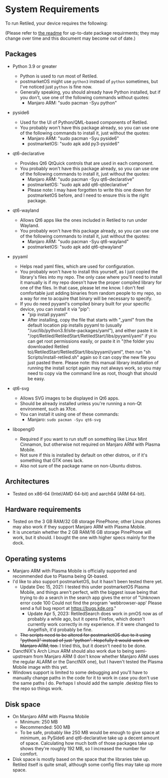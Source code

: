 # System Requirements

To run Retiled, your device requires the following:

(Please refer to [the readme](../README.md#required-extra-packages) for up-to-date package requirments; they may change over time and this document may become out of date.)

## Packages
- Python 3.9 or greater
  - Python is used to run most of Retiled.
  - postmarketOS might use `python3` instead of `python` sometimes, but I've noticed just `python` is fine now.
  - Generally speaking, you should already have Python installed, but if you don't, use one of the following commands without quotes:
    - Manjaro ARM: "sudo pacman -Syu python"
  
- pyside6
  - Used for the UI of Python/QML-based components of Retiled.
  - You probably won't have this package already, so you can use one of the following commands to install it, just without the quotes:
    - Manjaro ARM: "sudo pacman -Syu pyside6"
    - postmarketOS: "sudo apk add py3-pyside6"
  
- qt6-declarative
  - Provides Qt6 QtQuick controls that are used in each component.
  - You probably won't have this package already, so you can use one of the following commands to install it, just without the quotes:
    - Manjaro ARM: "sudo pacman -Syu qt6-declarative"
    - postmarketOS: "sudo apk add qt6-qtdeclarative"
    - Please note: I may have forgotten to write this one down for postmarketOS before, and I need to ensure this is the right package.
- qt6-wayland
  - Allows Qt6 apps like the ones included in Retiled to run under Wayland.
  - You probably won't have this package already, so you can use one of the following commands to install it, just without the quotes:
    - Manjaro ARM: "sudo pacman -Syu qt6-wayland"
    - postmarketOS: "sudo apk add qt6-qtwayland"
- pyyaml
  - Helps read yaml files, which are used for configuration.
  - You probably won't have to install this yourself, as I just copied the library's files into my repo. The only case where you'll need to install it manually is if my repo doesn't have the proper compiled library for one of the files. In that case, please let me know. I don't feel comfortable just adding binaries from random people to my repo, so a way for me to acquire that binary will be necessary to specify.
  - If you do need pyyaml's compiled binary built for your specific device, you can install it via "pip":
    - "pip install pyyaml"
    - After installing, copy the file that starts with "_yaml" from the default location pip installs pyyaml to (usually "/usr/lib/python3.9/site-packages/yaml"), and either paste it in "/opt/Retiled/RetiledStart/RetiledStart/libs/pyyaml/yaml" if you can get root permissions easily, or paste it in "(the folder you downloaded Retiled to)/RetiledStart/RetiledStart/libs/pyyaml/yaml", then run "sh Scripts/install-retiled.sh" again so it can copy the new file you just pasted there. Please note: this manual library installation of running the install script again may not always work, so you may need to copy via the command line as root, though that should be easy.
- qt6-svg
  - Allows SVG images to be displayed in Qt6 apps.
  - Should be already installed unless you're running a non-Qt environment, such as Xfce.
  - You can install it using one of these commands:
    - Manjaro: `sudo pacman -Syu qt6-svg`
- libopengl0
  - Required if you want to run stuff on something like Linux Mint Cinnamon, but otherwise not required on Manjaro ARM with Plasma Mobile.
  - Not sure if this is installed by default on other distros, or if it's something that GTK ones lack.
  - Also not sure of the package name on non-Ubuntu distros.

## Architectures
- Tested on x86-64 (Intel/AMD 64-bit) and aarch64 (ARM 64-bit).

## Hardware requirements
- Tested on the 3 GB RAM/32 GB storage PinePhone; other Linux phones may also work if they support Manjaro ARM with Plasma Mobile.
- It is uncertain whether the 2 GB RAM/16 GB storage PinePhone will work, but it should. I bought the one with higher specs mainly for the dock.

## Operating systems
- Manjaro ARM with Plasma Mobile is officially supported and recommended due to Plasma being Qt-based.
- I'd like to also support postmarketOS, but it hasn't been tested there yet.
  - Update Dec 15, 2021: I tested this under postmarketOS Plasma Mobile, and things aren't perfect, with the biggest issue being that trying to do a search in the search app gives the error of "Unknown error code 100 Could not find the program 'webbrowser-app' Please send a full bug report at https://bugs.kde.org."
    - Update Apr 5, 2023: RetiledSearch does work in pmOS now as of probably a while ago, but it opens Firefox, which doesn't currently work correctly in my experience. If it were changed to Angelfish, it'd probably be fine.
  - ~~The scripts need to be altered for postmarketOS due to it using "python3" instead of just "python". Hopefully it would work on Manjaro ARM, too.~~ I tried this, but it doesn't need to be done.
- DanctNIX's Arch Linux ARM should also work due to being semi-upstream from Manjaro ARM (I don't know whether Manjaro ARM uses the regular ALARM or the DanctNIX one), but I haven't tested the Plasma Mobile image with this yet.
- Windows support is limited to some debugging and you'll have to manually change paths in the code for it to work in case you don't use the same paths I do. Perhaps I should add the sample .desktop files to the repo so things work.

## Disk space
- On Manjaro ARM with Plasma Mobile
  - Minimum: 250 MB
  - Recommended: 500 MB
  - To be safe, probably like 250 MB would be enough to give space at minimum, as PySide6 and qt6-declarative take up a decent amount of space. Calculating how much both of those packages take up shows they're roughly 192 MB, so I increased the number for comfort.
- Disk space is mostly based on the space that the libraries take up. Retiled itself is quite small, although some config files may take up more space.
